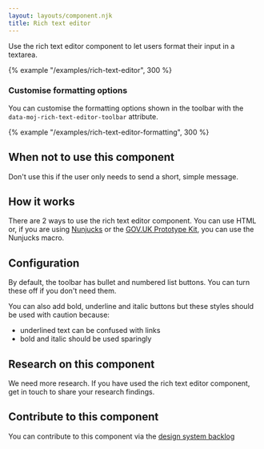 ```yaml
---
layout: layouts/component.njk
title: Rich text editor
---
```


Use the rich text editor component to let users format their input in a textarea.

{% example "/examples/rich-text-editor", 300 %}

### Customise formatting options

You can customise the formatting options shown in the toolbar with the `data-moj-rich-text-editor-toolbar` attribute.

{% example "/examples/rich-text-editor-formatting", 300 %}

## When not to use this component

Don't use this if the user only needs to send a short, simple message.

## How it works

There are 2 ways to use the rich text editor component. You can use HTML or, if you are using [Nunjucks](https://mozilla.github.io/nunjucks/) or the [GOV.UK Prototype Kit](https://govuk-prototype-kit.herokuapp.com/), you can use the Nunjucks macro.

## Configuration

By default, the toolbar has bullet and numbered list buttons. You can turn these off if you don't need them.

You can also add bold, underline and italic buttons but these styles should be used with caution because:

- underlined text can be confused with links
- bold and italic should be used sparingly

## Research on this component

We need more research. If you have used the rich text editor component, get in touch to share your research findings.

## Contribute to this component

You can contribute to this component via the [design system backlog](https://github.com/ministryofjustice/moj-design-system-backlog/issues/44)
